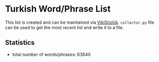 # Turkish Word/Phrase List

This list is created and can be maintained via [VikiSözlük](http://tr.wiktionary.org/wiki/Vikisözlük:Sözcük_listesi). `collector.py` file can be used to get the most recent list and write it to a file.

## Statistics
- total number of words/phrases: 63840